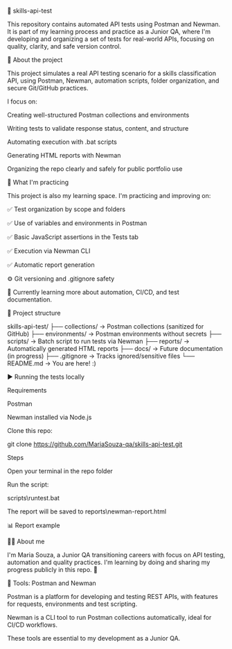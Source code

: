 🔪 skills-api-test 

This repository contains automated API tests using Postman and Newman. It is part of my learning process and practice as a Junior QA, where I'm developing and organizing a set of tests for real-world APIs, focusing on quality, clarity, and safe version control.

📌 About the project

This project simulates a real API testing scenario for a skills classification API, using Postman, Newman, automation scripts, folder organization, and secure Git/GitHub practices.

I focus on:

Creating well-structured Postman collections and environments

Writing tests to validate response status, content, and structure

Automating execution with .bat scripts

Generating HTML reports with Newman

Organizing the repo clearly and safely for public portfolio use

🧠 What I'm practicing

This project is also my learning space. I'm practicing and improving on:

✅ Test organization by scope and folders

✅ Use of variables and environments in Postman

✅ Basic JavaScript assertions in the Tests tab

✅ Execution via Newman CLI

✅ Automatic report generation

⚙️ Git versioning and .gitignore safety

🚧 Currently learning more about automation, CI/CD, and test documentation.

📂 Project structure

skills-api-test/
├── collections/        → Postman collections (sanitized for GitHub)
├── environments/       → Postman environments without secrets
├── scripts/            → Batch script to run tests via Newman
├── reports/            → Automatically generated HTML reports
├── docs/               → Future documentation (in progress)
├── .gitignore          → Tracks ignored/sensitive files
└── README.md           → You are here! :)

▶️ Running the tests locally

Requirements

Postman

Newman installed via Node.js

Clone this repo:

git clone https://github.com/MariaSouza-qa/skills-api-test.git

Steps

Open your terminal in the repo folder

Run the script:

scripts\runtest.bat

The report will be saved to reports\newman-report.html

📊 Report example


👩‍💻 About me

I'm Maria Souza, a Junior QA transitioning careers with focus on API testing, automation and quality practices. I'm learning by doing and sharing my progress publicly in this repo. 🌱

🔎 Tools: Postman and Newman

Postman is a platform for developing and testing REST APIs, with features for requests, environments and test scripting.

Newman is a CLI tool to run Postman collections automatically, ideal for CI/CD workflows.

These tools are essential to my development as a Junior QA.

